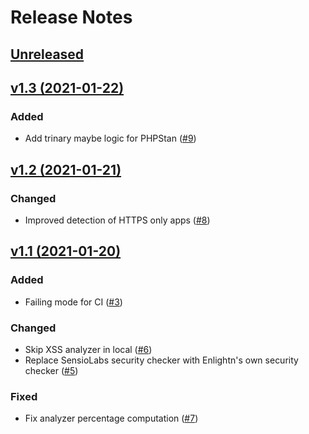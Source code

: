 # Release Notes

## [Unreleased](https://github.com/enlightn/enlightn/compare/v1.3...master)

## [v1.3 (2021-01-22)](https://github.com/enlightn/enlightn/compare/v1.2...v1.3)

### Added
- Add trinary maybe logic for PHPStan ([#9](https://github.com/enlightn/enlightn/pull/9))

## [v1.2 (2021-01-21)](https://github.com/enlightn/enlightn/compare/v1.1...v1.2)

### Changed
- Improved detection of HTTPS only apps ([#8](https://github.com/enlightn/enlightn/pull/8))

## [v1.1 (2021-01-20)](https://github.com/enlightn/enlightn/compare/v1.0...v1.1)

### Added
- Failing mode for CI ([#3](https://github.com/enlightn/enlightn/pull/3))

### Changed
- Skip XSS analyzer in local ([#6](https://github.com/enlightn/enlightn/pull/6))
- Replace SensioLabs security checker with Enlightn's own security checker ([#5](https://github.com/enlightn/enlightn/pull/5))

### Fixed
- Fix analyzer percentage computation ([#7](https://github.com/enlightn/enlightn/pull/7))
